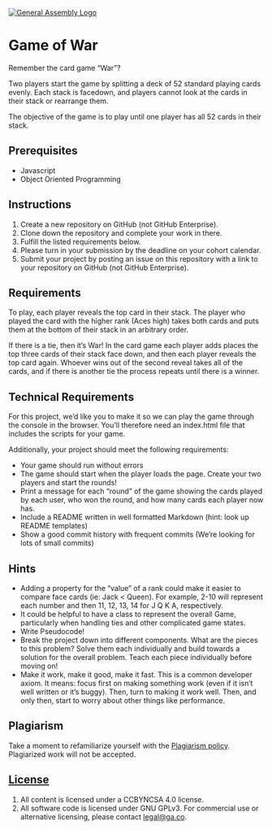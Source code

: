 [![General Assembly Logo](https://camo.githubusercontent.com/1a91b05b8f4d44b5bbfb83abac2b0996d8e26c92/687474703a2f2f692e696d6775722e636f6d2f6b6538555354712e706e67)](https://generalassemb.ly/education/web-development-immersive)

# Game of War

Remember the card game “War”?

Two players start the game by splitting a deck of 52 standard playing cards evenly. Each stack is facedown, and players cannot look at the cards in their stack or rearrange them.

The objective of the game is to play until one player has all 52 cards in their stack.

## Prerequisites

* Javascript
* Object Oriented Programming

## Instructions

1. Create a new repository on GitHub (not GitHub Enterprise).
1. Clone down the repository and complete your work in there.
1. Fulfill the listed requirements below.
1. Please turn in your submission by the deadline on your cohort calendar.
1.  Submit your project by posting an issue on this repository with a link to your repository on GitHub (not GitHub Enterprise).

## Requirements

To play, each player reveals the top card in their stack. The player who played the card with the higher rank (Aces high) takes both cards and puts them at the bottom of their stack in an arbitrary order.

If there is a tie, then it’s War! In the card game each player adds places the top three cards of their stack face down, and then each player reveals the top card again. Whoever wins out of the second reveal takes all of the cards, and if there is another tie the process repeats until there is a winner.

## Technical Requirements

For this project, we’d like you to make it so we can play the game through the console in the browser. You’ll therefore need an index.html file that includes the scripts for your game.

Additionally, your project should meet the following requirements:

 * Your game should run without errors
 * The game should start when the player loads the page. Create your two players and start the rounds!
 * Print a message for each “round” of the game showing the cards played by each user, who won the round, and how many cards each player now has.
 * Include a README written in well formatted Markdown (hint: look up README templates)
 * Show a good commit history with frequent commits (We’re looking for lots of small commits)

## Hints
 * Adding a property for the “value” of a rank could make it easier to compare face cards (ie: Jack < Queen). For example, 2-10 will represent each number and then 11, 12, 13, 14 for J Q K A, respectively.
 * It could be helpful to have a class to represent the overall Game, particularly when handling ties and other complicated game states.
 * Write Pseudocode!
 * Break the project down into different components. What are the pieces to this problem? Solve them each individually and build towards a solution for the overall problem. Teach each piece individually before moving on!
 * Make it work, make it good, make it fast. This is a common developer axiom. It means: focus first on making something work (even if it isn’t well written or it’s buggy). Then, turn to making it work well. Then, and only then, start to worry about other things like performance.

## Plagiarism

Take a moment to refamiliarize yourself with the [Plagiarism policy](https://git.generalassemb.ly/DC-WDI/Administrative/blob/master/plagiarism.md). Plagiarized work will not be accepted.

## [License](LICENSE)

1.  All content is licensed under a CC­BY­NC­SA 4.0 license.
1.  All software code is licensed under GNU GPLv3. For commercial use or
    alternative licensing, please contact legal@ga.co.
